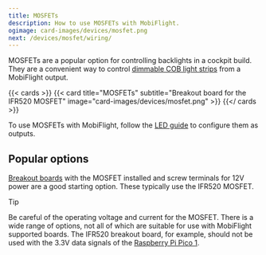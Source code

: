 ```yaml
---
title: MOSFETs
description: How to use MOSFETs with MobiFlight.
ogimage: card-images/devices/mosfet.png
next: /devices/mosfet/wiring/
---
```


MOSFETs are a popular option for controlling backlights in a cockpit build. They are a convenient way to control [dimmable COB light strips](https://www.amazon.com/gp/product/B0DFWCD97Z) from a MobiFlight output.

{{< cards >}}
{{< card title="MOSFETs" subtitle="Breakout board for the IFR520 MOSFET" image="card-images/devices/mosfet.png" >}}
{{</ cards >}}

To use MOSFETs with MobiFlight, follow the [LED guide](/devices/leds/) to configure them as outputs.

## Popular options

[Breakout boards](https://www.amazon.com/HiLetgo-IRF520-MOSFET-Arduino-Raspberry/dp/B01I1J14MO) with the MOSFET installed and screw terminals for 12V power are a good starting option. These typically use the IFR520 MOSFET.

> [!TIP]
> Be careful of the operating voltage and current for the MOSFET. There is a wide range of options, not all of which are suitable for use with MobiFlight supported boards. The IFR520 breakout board, for example, should not be used with the 3.3V data signals of the [Raspberry Pi Pico 1](/boards/raspberry-pi-pico/).

